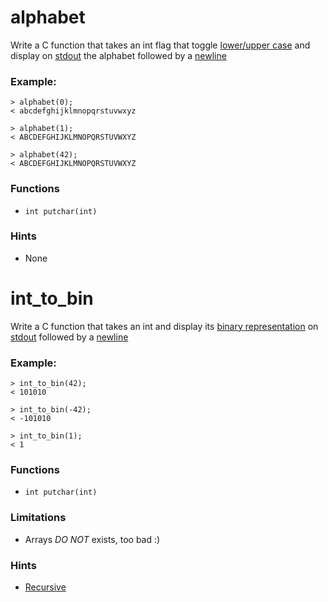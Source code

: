 # alphabet
Write a C function that takes an int flag that toggle [lower/upper case](https://en.wikipedia.org/wiki/Letter_case) and display on [stdout](https://en.wikipedia.org/wiki/C_file_input/output#Variables) the alphabet followed by a [newline](https://en.wikipedia.org/wiki/Newline)

### Example:
```
> alphabet(0);
< abcdefghijklmnopqrstuvwxyz

> alphabet(1);
< ABCDEFGHIJKLMNOPQRSTUVWXYZ

> alphabet(42);
< ABCDEFGHIJKLMNOPQRSTUVWXYZ
```

### Functions
* `int putchar(int)`

### Hints
* None


# int_to_bin
Write a C function that takes an int and display its [binary representation](https://en.wikipedia.org/wiki/Binary_number) on [stdout](https://en.wikipedia.org/wiki/C_file_input/output#Variables) followed by a [newline](https://en.wikipedia.org/wiki/Newline)

### Example:
```
> int_to_bin(42);
< 101010

> int_to_bin(-42);
< -101010

> int_to_bin(1);
< 1
```

### Functions
* `int putchar(int)`

### Limitations
* Arrays _DO NOT_ exists, too bad :)

### Hints
* [Recursive](https://en.wikipedia.org/wiki/Recursion_(computer_science))

